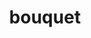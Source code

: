 ---
layout: smileys&emotion
title: bouquet
emoji: bouquet
permalink: 💐.html
image: assets/img/3moji/bouquet.png
---